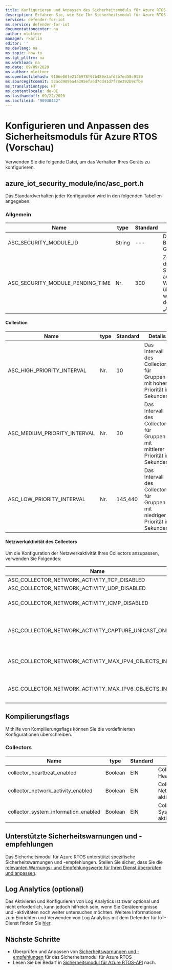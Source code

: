 ```yaml
---
title: Konfigurieren und Anpassen des Sicherheitsmoduls für Azure RTOS
description: Erfahren Sie, wie Sie Ihr Sicherheitsmodul für Azure RTOS konfigurieren und anpassen.
services: defender-for-iot
ms.service: defender-for-iot
documentationcenter: na
author: mlottner
manager: rkarlin
editor: ''
ms.devlang: na
ms.topic: how-to
ms.tgt_pltfrm: na
ms.workload: na
ms.date: 09/09/2020
ms.author: mlottner
ms.openlocfilehash: 9106e00fe2146978f97b480e3afd3b7ed58c9130
ms.sourcegitcommit: 53acd9895a4a395efa6d7cd41d7f78e392b9cfbe
ms.translationtype: HT
ms.contentlocale: de-DE
ms.lasthandoff: 09/22/2020
ms.locfileid: "90930442"
---
```

# <a name="configure-and-customize-security-module-for-azure-rtos-preview"></a>Konfigurieren und Anpassen des Sicherheitsmoduls für Azure RTOS (Vorschau)

Verwenden Sie die folgende Datei, um das Verhalten Ihres Geräts zu konfigurieren.

## <a name="azure_iot_security_moduleincasc_porth"></a>azure_iot_security_module/inc/asc_port.h

 Das Standardverhalten jeder Konfiguration wird in den folgenden Tabellen angegeben: 

### <a name="general"></a>Allgemein

| Name | type | Standard | Details |
| - | - | - | - |
| ASC_SECURITY_MODULE_ID | String | --- | Der eindeutige Bezeichner des Geräts  |
| ASC_SECURITY_MODULE_PENDING_TIME  | Nr. | 300 | Zeit in Sekunden, die das Sicherheitsmodul ausstehend ist. Wenn die Zeit überschritten wird, änder sich der Zustand in „Angehalten“. |

#### <a name="collection"></a>Collection

| Name | type | Standard | Details |
| - | - | - | - |
| ASC_HIGH_PRIORITY_INTERVAL | Nr. | 10 | Das Intervall des Collectors für Gruppen mit hoher Priorität in Sekunden. |
| ASC_MEDIUM_PRIORITY_INTERVAL | Nr. | 30 | Das Intervall des Collectors für Gruppen mit mittlerer Priorität in Sekunden. |
| ASC_LOW_PRIORITY_INTERVAL | Nr. | 145,440  | Das Intervall des Collectors für Gruppen mit niedriger Priorität in Sekunden. |

#### <a name="collector-network-activity"></a>Netzwerkaktivität des Collectors

Um die Konfiguration der Netzwerkaktivität Ihres Collectors anzupassen, verwenden Sie Folgendes:

| Name | type | Standard | Details |
| - | - | - | - |
| ASC_COLLECTOR_NETWORK_ACTIVITY_TCP_DISABLED | Boolean | false | `TCP`-Netzwerkaktivität filtern |
| ASC_COLLECTOR_NETWORK_ACTIVITY_UDP_DISABLED | Boolean | false | `UDP`-Netzwerkaktivität filtern |
| ASC_COLLECTOR_NETWORK_ACTIVITY_ICMP_DISABLED | Boolean | false | `ICMP`-Netzwerkaktivitätsereignisse filtern |
| ASC_COLLECTOR_NETWORK_ACTIVITY_CAPTURE_UNICAST_ONLY | Boolean | true | Nur eingehende Unicastpakete erfassen; bei Festlegung auf „false“ ebenfalls Broadcast- und Multicastpakete erfassen. |
| ASC_COLLECTOR_NETWORK_ACTIVITY_MAX_IPV4_OBJECTS_IN_CACHE | Nr. | 64 | Maximale Anzahl von IPv4-Netzwerkereignissen, die im Arbeitsspeicher gespeichert werden sollen. |
| ASC_COLLECTOR_NETWORK_ACTIVITY_MAX_IPV6_OBJECTS_IN_CACHE | Nr. | 64  | Maximale Anzahl von IPv6-Netzwerk Ereignissen, die im Arbeitsspeicher gespeichert werden sollen. |


## <a name="compile-flags"></a>Kompilierungsflags
Mithilfe von Kompilierungsflags können Sie die vordefinierten Konfigurationen überschreiben.

### <a name="collectors"></a>Collectors
| Name | type | Standard | Details |
| - | - | - | - |
| collector_heartbeat_enabled | Boolean | EIN | Collector für Heartbeat aktivieren |
| collector_network_activity_enabled | Boolean | EIN | Collector für Netzwerkaktivitäten aktivieren |
| collector_system_information_enabled | Boolean | EIN | Collector für Systeminformationen aktivieren |

## <a name="supported-security-alerts-and-recommendations"></a>Unterstützte Sicherheitswarnungen und -empfehlungen

Das Sicherheitsmodul für Azure RTOS unterstützt spezifische Sicherheitswarnungen und -empfehlungen. Stellen Sie sicher, dass Sie die [relevanten Warnungs- und Empfehlungswerte für Ihren Dienst überprüfen und anpassen](concept-rtos-security-alerts-recommendations.md).

## <a name="log-analytics-optional"></a>Log Analytics (optional)

Das Aktivieren und Konfigurieren von Log Analytics ist zwar optional und nicht erforderlich, kann jedoch hilfreich sein, wenn Sie Geräteereignisse und -aktivitäten noch weiter untersuchen möchten. Weitere Informationen zum Einrichten und Verwenden von Log Analytics mit dem Defender für IoT-Dienst finden Sie [hier](how-to-security-data-access.md#log-analytics). 

## <a name="next-steps"></a>Nächste Schritte

- Überprüfen und Anpassen von [Sicherheitswarnungen und -empfehlungen](concept-rtos-security-alerts-recommendations.md) für das Sicherheitsmodul für Azure RTOS
- Lesen Sie bei Bedarf in [Sicherheitsmodul für Azure RTOS-API](azure-rtos-security-module-api.md) nach.


